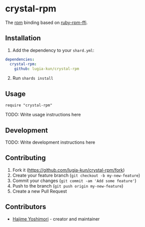 # crystal-rpm

The [rpm] binding based on [ruby-rpm-ffi].

## Installation

1. Add the dependency to your `shard.yml`:
```yaml
dependencies:
  crystal-rpm:
    github: lugia-kun/crystal-rpm
```
2. Run `shards install`

## Usage

```crystal
require "crystal-rpm"
```

TODO: Write usage instructions here

## Development

TODO: Write development instructions here

## Contributing

1. Fork it (<https://github.com/lugia-kun/crystal-rpm/fork>)
2. Create your feature branch (`git checkout -b my-new-feature`)
3. Commit your changes (`git commit -am 'Add some feature'`)
4. Push to the branch (`git push origin my-new-feature`)
5. Create a new Pull Request

## Contributors

- [Hajime Yoshimori](https://github.com/lugia-kun) - creator and maintainer

[rpm]: http://rpm.org/
[ruby-rpm-ffi]: https://github.com/dmacvicar/ruby-rpm-ffi
